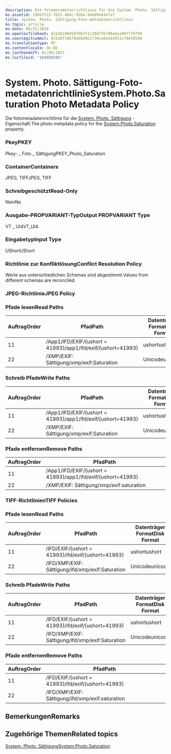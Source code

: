 ```yaml
---
description: Die fotometadatenrichtlinie für die System. Photo. Sättigung-Eigenschaft.
ms.assetid: 1dbb7515-7022-404c-928a-9eb09e43e7a7
title: System. Photo. Sättigung-Foto-metadatenrichtlinie
ms.topic: article
ms.date: 05/31/2018
ms.openlocfilehash: dcb2b199458f063f2c28d7f6780a6ea907f76f90
ms.sourcegitcommit: 831e8f3db78ab820e1710cede244553c70e50500
ms.translationtype: MT
ms.contentlocale: de-DE
ms.lasthandoff: 01/08/2021
ms.locfileid: "104050296"
---
```

# <a name="systemphotosaturation-photo-metadata-policy"></a><span data-ttu-id="3f243-103">System. Photo. Sättigung-Foto-metadatenrichtlinie</span><span class="sxs-lookup"><span data-stu-id="3f243-103">System.Photo.Saturation Photo Metadata Policy</span></span>

<span data-ttu-id="3f243-104">Die fotometadatenrichtlinie für die [System. Photo. Sättigung](../properties/props-system-photo-saturation.md) -Eigenschaft.</span><span class="sxs-lookup"><span data-stu-id="3f243-104">The photo metadata policy for the [System.Photo.Saturation](../properties/props-system-photo-saturation.md) property.</span></span>

### <a name="pkey"></a><span data-ttu-id="3f243-105">Pkey</span><span class="sxs-lookup"><span data-stu-id="3f243-105">PKEY</span></span>

<span data-ttu-id="3f243-106">Pkey- \_ Foto \_ Sättigung</span><span class="sxs-lookup"><span data-stu-id="3f243-106">PKEY\_Photo\_Saturation</span></span>

### <a name="containers"></a><span data-ttu-id="3f243-107">Container</span><span class="sxs-lookup"><span data-stu-id="3f243-107">Containers</span></span>

<span data-ttu-id="3f243-108">JPEG, TIFF</span><span class="sxs-lookup"><span data-stu-id="3f243-108">JPEG, TIFF</span></span>

### <a name="read-only"></a><span data-ttu-id="3f243-109">Schreibgeschützt</span><span class="sxs-lookup"><span data-stu-id="3f243-109">Read-Only</span></span>

<span data-ttu-id="3f243-110">Nein</span><span class="sxs-lookup"><span data-stu-id="3f243-110">No</span></span>

### <a name="output-propvariant-type"></a><span data-ttu-id="3f243-111">Ausgabe-PROPVARIANT-Typ</span><span class="sxs-lookup"><span data-stu-id="3f243-111">Output PROPVARIANT Type</span></span>

<span data-ttu-id="3f243-112">VT \_ UI4</span><span class="sxs-lookup"><span data-stu-id="3f243-112">VT\_UI4</span></span>

### <a name="input-type"></a><span data-ttu-id="3f243-113">Eingabetyp</span><span class="sxs-lookup"><span data-stu-id="3f243-113">Input Type</span></span>

<span data-ttu-id="3f243-114">UShort</span><span class="sxs-lookup"><span data-stu-id="3f243-114">UShort</span></span>

### <a name="conflict-resolution-policy"></a><span data-ttu-id="3f243-115">Richtlinie zur Konfliktlösung</span><span class="sxs-lookup"><span data-stu-id="3f243-115">Conflict Resolution Policy</span></span>

<span data-ttu-id="3f243-116">Werte aus unterschiedlichen Schemas sind abgestimmt.</span><span class="sxs-lookup"><span data-stu-id="3f243-116">Values from different schemas are reconciled.</span></span>

### <a name="jpeg-policy"></a><span data-ttu-id="3f243-117">JPEG-Richtlinie</span><span class="sxs-lookup"><span data-stu-id="3f243-117">JPEG Policy</span></span>

### <a name="read-paths"></a><span data-ttu-id="3f243-118">Pfade lesen</span><span class="sxs-lookup"><span data-stu-id="3f243-118">Read Paths</span></span>



| <span data-ttu-id="3f243-119">Auftrag</span><span class="sxs-lookup"><span data-stu-id="3f243-119">Order</span></span> | <span data-ttu-id="3f243-120">Pfad</span><span class="sxs-lookup"><span data-stu-id="3f243-120">Path</span></span>                          | <span data-ttu-id="3f243-121">Datenträger Format</span><span class="sxs-lookup"><span data-stu-id="3f243-121">Disk Format</span></span> |
|-------|-------------------------------|-------------|
| <span data-ttu-id="3f243-122">1</span><span class="sxs-lookup"><span data-stu-id="3f243-122">1</span></span>     | <span data-ttu-id="3f243-123">/App1/IFD/EXIF/{ushort = 41993}</span><span class="sxs-lookup"><span data-stu-id="3f243-123">/app1/ifd/exif/{ushort=41993}</span></span> | <span data-ttu-id="3f243-124">ushort</span><span class="sxs-lookup"><span data-stu-id="3f243-124">ushort</span></span>      |
| <span data-ttu-id="3f243-125">2</span><span class="sxs-lookup"><span data-stu-id="3f243-125">2</span></span>     | <span data-ttu-id="3f243-126">/XMP/EXIF: Sättigung</span><span class="sxs-lookup"><span data-stu-id="3f243-126">/xmp/exif:Saturation</span></span>          | <span data-ttu-id="3f243-127">Unicode</span><span class="sxs-lookup"><span data-stu-id="3f243-127">unicode</span></span>     |



 

### <a name="write-paths"></a><span data-ttu-id="3f243-128">Schreib Pfade</span><span class="sxs-lookup"><span data-stu-id="3f243-128">Write Paths</span></span>



| <span data-ttu-id="3f243-129">Auftrag</span><span class="sxs-lookup"><span data-stu-id="3f243-129">Order</span></span> | <span data-ttu-id="3f243-130">Pfad</span><span class="sxs-lookup"><span data-stu-id="3f243-130">Path</span></span>                          | <span data-ttu-id="3f243-131">Datenträger Format</span><span class="sxs-lookup"><span data-stu-id="3f243-131">Disk Format</span></span> |
|-------|-------------------------------|-------------|
| <span data-ttu-id="3f243-132">1</span><span class="sxs-lookup"><span data-stu-id="3f243-132">1</span></span>     | <span data-ttu-id="3f243-133">/App1/IFD/EXIF/{ushort = 41993}</span><span class="sxs-lookup"><span data-stu-id="3f243-133">/app1/ifd/exif/{ushort=41993}</span></span> | <span data-ttu-id="3f243-134">ushort</span><span class="sxs-lookup"><span data-stu-id="3f243-134">ushort</span></span>      |
| <span data-ttu-id="3f243-135">2</span><span class="sxs-lookup"><span data-stu-id="3f243-135">2</span></span>     | <span data-ttu-id="3f243-136">/XMP/EXIF: Sättigung</span><span class="sxs-lookup"><span data-stu-id="3f243-136">/xmp/exif:Saturation</span></span>          | <span data-ttu-id="3f243-137">Unicode</span><span class="sxs-lookup"><span data-stu-id="3f243-137">unicode</span></span>     |



 

### <a name="remove-paths"></a><span data-ttu-id="3f243-138">Pfade entfernen</span><span class="sxs-lookup"><span data-stu-id="3f243-138">Remove Paths</span></span>



| <span data-ttu-id="3f243-139">Auftrag</span><span class="sxs-lookup"><span data-stu-id="3f243-139">Order</span></span> | <span data-ttu-id="3f243-140">Pfad</span><span class="sxs-lookup"><span data-stu-id="3f243-140">Path</span></span>                          |
|-------|-------------------------------|
| <span data-ttu-id="3f243-141">1</span><span class="sxs-lookup"><span data-stu-id="3f243-141">1</span></span>     | <span data-ttu-id="3f243-142">/App1/IFD/EXIF/{ushort = 41993}</span><span class="sxs-lookup"><span data-stu-id="3f243-142">/app1/ifd/exif/{ushort=41993}</span></span> |
| <span data-ttu-id="3f243-143">2</span><span class="sxs-lookup"><span data-stu-id="3f243-143">2</span></span>     | <span data-ttu-id="3f243-144">/XMP/EXIF: Sättigung</span><span class="sxs-lookup"><span data-stu-id="3f243-144">/xmp/exif:saturation</span></span>          |



 

### <a name="tiff-policies"></a><span data-ttu-id="3f243-145">TIFF-Richtlinien</span><span class="sxs-lookup"><span data-stu-id="3f243-145">TIFF Policies</span></span>

### <a name="read-paths"></a><span data-ttu-id="3f243-146">Pfade lesen</span><span class="sxs-lookup"><span data-stu-id="3f243-146">Read Paths</span></span>



| <span data-ttu-id="3f243-147">Auftrag</span><span class="sxs-lookup"><span data-stu-id="3f243-147">Order</span></span> | <span data-ttu-id="3f243-148">Pfad</span><span class="sxs-lookup"><span data-stu-id="3f243-148">Path</span></span>                     | <span data-ttu-id="3f243-149">Datenträger Format</span><span class="sxs-lookup"><span data-stu-id="3f243-149">Disk Format</span></span> |
|-------|--------------------------|-------------|
| <span data-ttu-id="3f243-150">1</span><span class="sxs-lookup"><span data-stu-id="3f243-150">1</span></span>     | <span data-ttu-id="3f243-151">/IFD/EXIF/{ushort = 41993}</span><span class="sxs-lookup"><span data-stu-id="3f243-151">/ifd/exif/{ushort=41993}</span></span> | <span data-ttu-id="3f243-152">ushort</span><span class="sxs-lookup"><span data-stu-id="3f243-152">ushort</span></span>      |
| <span data-ttu-id="3f243-153">2</span><span class="sxs-lookup"><span data-stu-id="3f243-153">2</span></span>     | <span data-ttu-id="3f243-154">/IFD/XMP/EXIF: Sättigung</span><span class="sxs-lookup"><span data-stu-id="3f243-154">/ifd/xmp/exif:Saturation</span></span> | <span data-ttu-id="3f243-155">Unicode</span><span class="sxs-lookup"><span data-stu-id="3f243-155">unicode</span></span>     |



 

### <a name="write-paths"></a><span data-ttu-id="3f243-156">Schreib Pfade</span><span class="sxs-lookup"><span data-stu-id="3f243-156">Write Paths</span></span>



| <span data-ttu-id="3f243-157">Auftrag</span><span class="sxs-lookup"><span data-stu-id="3f243-157">Order</span></span> | <span data-ttu-id="3f243-158">Pfad</span><span class="sxs-lookup"><span data-stu-id="3f243-158">Path</span></span>                     | <span data-ttu-id="3f243-159">Datenträger Format</span><span class="sxs-lookup"><span data-stu-id="3f243-159">Disk Format</span></span> |
|-------|--------------------------|-------------|
| <span data-ttu-id="3f243-160">1</span><span class="sxs-lookup"><span data-stu-id="3f243-160">1</span></span>     | <span data-ttu-id="3f243-161">/IFD/EXIF/{ushort = 41993}</span><span class="sxs-lookup"><span data-stu-id="3f243-161">/ifd/exif/{ushort=41993}</span></span> | <span data-ttu-id="3f243-162">ushort</span><span class="sxs-lookup"><span data-stu-id="3f243-162">ushort</span></span>      |
| <span data-ttu-id="3f243-163">2</span><span class="sxs-lookup"><span data-stu-id="3f243-163">2</span></span>     | <span data-ttu-id="3f243-164">/IFD/XMP/EXIF: Sättigung</span><span class="sxs-lookup"><span data-stu-id="3f243-164">/ifd/xmp/exif:Saturation</span></span> | <span data-ttu-id="3f243-165">Unicode</span><span class="sxs-lookup"><span data-stu-id="3f243-165">unicode</span></span>     |



 

### <a name="remove-paths"></a><span data-ttu-id="3f243-166">Pfade entfernen</span><span class="sxs-lookup"><span data-stu-id="3f243-166">Remove Paths</span></span>



| <span data-ttu-id="3f243-167">Auftrag</span><span class="sxs-lookup"><span data-stu-id="3f243-167">Order</span></span> | <span data-ttu-id="3f243-168">Pfad</span><span class="sxs-lookup"><span data-stu-id="3f243-168">Path</span></span>                     |
|-------|--------------------------|
| <span data-ttu-id="3f243-169">1</span><span class="sxs-lookup"><span data-stu-id="3f243-169">1</span></span>     | <span data-ttu-id="3f243-170">/IFD/EXIF/{ushort = 41993}</span><span class="sxs-lookup"><span data-stu-id="3f243-170">/ifd/exif/{ushort=41993}</span></span> |
| <span data-ttu-id="3f243-171">2</span><span class="sxs-lookup"><span data-stu-id="3f243-171">2</span></span>     | <span data-ttu-id="3f243-172">/IFD/XMP/EXIF: Sättigung</span><span class="sxs-lookup"><span data-stu-id="3f243-172">/ifd/xmp/exif:saturation</span></span> |



 

## <a name="remarks"></a><span data-ttu-id="3f243-173">Bemerkungen</span><span class="sxs-lookup"><span data-stu-id="3f243-173">Remarks</span></span>

## <a name="related-topics"></a><span data-ttu-id="3f243-174">Zugehörige Themen</span><span class="sxs-lookup"><span data-stu-id="3f243-174">Related topics</span></span>

<dl> <dt>

[<span data-ttu-id="3f243-175">System. Photo. Sättigung</span><span class="sxs-lookup"><span data-stu-id="3f243-175">System.Photo.Saturation</span></span>](../properties/props-system-photo-saturation.md)
</dt> </dl>

 

 

